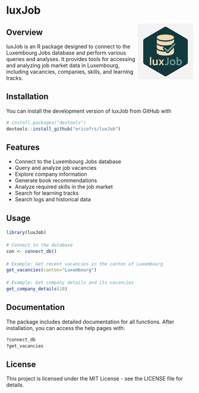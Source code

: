 # luxJob 

<img src="man/figures/luxJob-logo.png" style="float: right; width: 150px;" />

## Overview

luxJob is an R package designed to connect to the Luxembourg Jobs database and perform various queries and analyses. It provides tools for accessing and analyzing job market data in Luxembourg, including vacancies, companies, skills, and learning tracks.

## Installation

You can install the development version of luxJob from GitHub with

```r
# install.packages("devtools")
devtools::install_github("ericofrs/luxJob")
```

## Features

- Connect to the Luxembourg Jobs database
- Query and analyze job vacancies
- Explore company information
- Generate book recommendations
- Analyze required skills in the job market
- Search for learning tracks
- Search logs and historical data

## Usage

```r
library(luxJob)

# Connect to the database
con <- connect_db()

# Example: Get recent vacancies in the canton of Luxembourg
get_vacancies(canton="Luxembourg")

# Example: Get company details and its vacancies
get_company_details(10)
```

## Documentation

The package includes detailed documentation for all functions. After installation, you can access the help pages with:

```r
?connect_db
?get_vacancies
```

## License

This project is licensed under the MIT License - see the LICENSE file for details.
